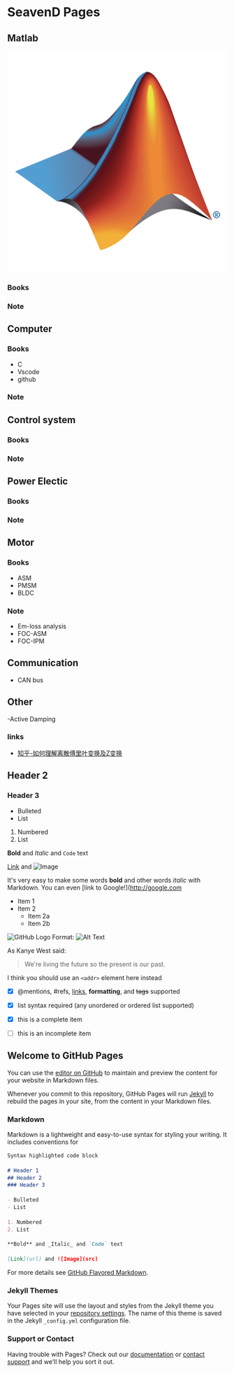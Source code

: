 # SeavenD Pages

## Matlab
![Image](/picture/MatlabLog.png)

### Books

### Note


## Computer
### Books
- C
- Vscode
- github

### Note

## Control system
### Books
### Note

## Power Electic
### Books
### Note

## Motor
### Books
- ASM
- PMSM
- BLDC

### Note
- Em-loss analysis
- FOC-ASM
- FOC-IPM

## Communication
- CAN bus


## Other
-Active Damping
### links
- [知乎-如何理解离散傅里叶变换及Z变换](https://zhuanlan.zhihu.com/p/45114376?utm_source=com.tencent.mtt&utm_medium=social&utm_oi=1161620746316546048)

## Header 2
### Header 3

- Bulleted
- List

1. Numbered
2. List

**Bold** and _Italic_ and `Code` text

[Link](url) and ![Image](src)

It's very easy to make some words **bold** and other words *italic* with Markdown. You can even [link to Google!](http://google.com


* Item 1
* Item 2
  * Item 2a
  * Item 2b

![GitHub Logo](/images/logo.png)
Format: ![Alt Text](url)

As Kanye West said:

> We're living the future so
> the present is our past.


I think you should use an
`<addr>` element here instead


- [x] @mentions, #refs, [links](https://github.com/SeavenD/seavend.github.io/edit/master/index.md), **formatting**, and <del>tags</del> supported
- [x] list syntax required (any unordered or ordered list supported)
- [x] this is a complete item
- [ ] this is an incomplete item









## Welcome to GitHub Pages

You can use the [editor on GitHub](https://github.com/SeavenD/seavend.github.io/edit/master/index.md) to maintain and preview the content for your website in Markdown files.

Whenever you commit to this repository, GitHub Pages will run [Jekyll](https://jekyllrb.com/) to rebuild the pages in your site, from the content in your Markdown files.

### Markdown

Markdown is a lightweight and easy-to-use syntax for styling your writing. It includes conventions for

```markdown
Syntax highlighted code block

# Header 1
## Header 2
### Header 3

- Bulleted
- List

1. Numbered
2. List

**Bold** and _Italic_ and `Code` text

[Link](url) and ![Image](src)
```

For more details see [GitHub Flavored Markdown](https://guides.github.com/features/mastering-markdown/).

### Jekyll Themes

Your Pages site will use the layout and styles from the Jekyll theme you have selected in your [repository settings](https://github.com/SeavenD/seavend.github.io/settings). The name of this theme is saved in the Jekyll `_config.yml` configuration file.

### Support or Contact

Having trouble with Pages? Check out our [documentation](https://help.github.com/categories/github-pages-basics/) or [contact support](https://github.com/contact) and we’ll help you sort it out.
